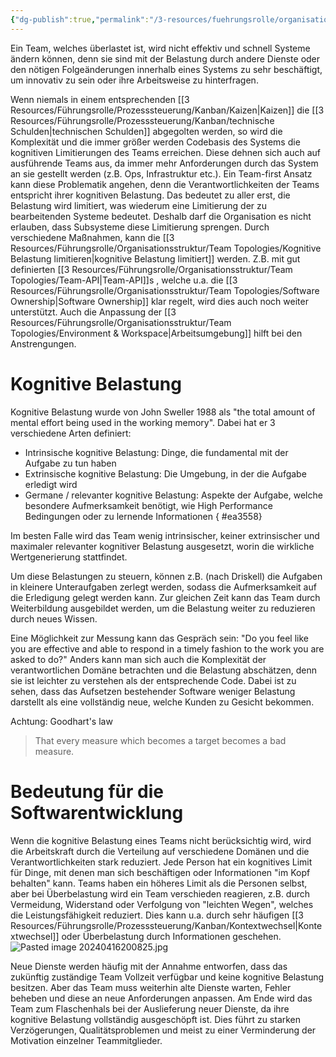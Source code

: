 ```yaml
---
{"dg-publish":true,"permalink":"/3-resources/fuehrungsrolle/organisationsstruktur/team-topologies/kognitive-belastung/","created":"2024-06-23T19:53:53.344+02:00","updated":"2024-05-22T11:10:39.233+02:00"}
---
```



Ein Team, welches überlastet ist, wird nicht effektiv und schnell Systeme ändern können, denn sie sind mit der Belastung durch andere Dienste oder den nötigen Folgeänderungen innerhalb eines Systems zu sehr beschäftigt, um innovativ zu sein oder ihre Arbeitsweise zu hinterfragen.

Wenn niemals in einem entsprechenden [[3 Resources/Führungsrolle/Prozesssteuerung/Kanban/Kaizen\|Kaizen]] die [[3 Resources/Führungsrolle/Prozesssteuerung/Kanban/technische Schulden\|technischen Schulden]] abgegolten werden, so wird die Komplexität und die immer größer werden Codebasis des Systems die kognitiven Limitierungen des Teams erreichen. Diese dehnen sich auch auf ausführende Teams aus, da immer mehr Anforderungen durch das System an sie gestellt werden (z.B. Ops, Infrastruktur etc.).
Ein Team-first Ansatz kann diese Problematik angehen, denn die Verantwortlichkeiten der Teams entspricht ihrer kognitiven Belastung. Das bedeutet zu aller erst, die Belastung wird limitiert, was wiederum eine Limitierung der zu bearbeitenden Systeme bedeutet. Deshalb darf die Organisation es nicht erlauben, dass Subsysteme diese Limitierung sprengen.
Durch verschiedene Maßnahmen, kann die [[3 Resources/Führungsrolle/Organisationsstruktur/Team Topologies/Kognitive Belastung limitieren\|kognitive Belastung limitiert]] werden.
Z.B. mit gut definierten [[3 Resources/Führungsrolle/Organisationsstruktur/Team Topologies/Team-API\|Team-API]]s , welche u.a. die [[3 Resources/Führungsrolle/Organisationsstruktur/Team Topologies/Software Ownership\|Software Ownership]] klar regelt, wird dies auch noch weiter unterstützt. Auch die Anpassung der [[3 Resources/Führungsrolle/Organisationsstruktur/Team Topologies/Environment & Workspace\|Arbeitsumgebung]] hilft bei den Anstrengungen.

# Kognitive Belastung

Kognitive Belastung wurde von John Sweller 1988 als "the total amount of mental effort being used in the working memory". Dabei hat er 3 verschiedene Arten definiert:
- Intrinsische kognitive Belastung: Dinge, die fundamental mit der Aufgabe zu tun haben
- Extrinsische kognitive Belastung: Die Umgebung, in der die Aufgabe erledigt wird
- Germane / relevanter kognitive Belastung: Aspekte der Aufgabe, welche besondere Aufmerksamkeit benötigt, wie High Performance Bedingungen oder zu lernende Informationen
{ #ea3558}


Im besten Falle wird das Team wenig intrinsischer, keiner extrinsischer und maximaler relevanter kognitiver Belastung ausgesetzt, worin die wirkliche Wertgenerierung stattfindet.

Um diese Belastungen zu steuern, können z.B. (nach Driskell) die Aufgaben in kleinere Unteraufgaben zerlegt werden, sodass die Aufmerksamkeit auf die Erledigung gelegt werden kann. Zur gleichen Zeit kann das Team durch Weiterbildung ausgebildet werden, um die Belastung weiter zu reduzieren durch neues Wissen.

Eine Möglichkeit zur Messung kann das Gespräch sein: "Do you feel like you are effective and able to respond in a timely fashion to the work you are asked to do?" Anders kann man sich auch die Komplexität der verantwortlichen Domäne betrachten und die Belastung abschätzen, denn sie ist leichter zu verstehen als der entsprechende Code. Dabei ist zu sehen, dass das Aufsetzen bestehender Software weniger Belastung darstellt als eine vollständig neue, welche Kunden zu Gesicht bekommen.

Achtung: Goodhart's law
> That every measure which becomes a target becomes a bad measure.

# Bedeutung für die Softwarentwicklung

Wenn die kognitive Belastung eines Teams nicht berücksichtig wird, wird die Arbeitskraft durch die Verteilung auf verschiedene Domänen und die Verantwortlichkeiten stark reduziert. Jede Person hat ein kognitives Limit für Dinge, mit denen man sich beschäftigen oder Informationen "im Kopf behalten" kann. Teams haben ein höheres Limit als die Personen selbst, aber bei Überbelastung wird ein Team verschieden reagieren, z.B. durch Vermeidung, Widerstand oder Verfolgung von "leichten Wegen", welches die Leistungsfähigkeit reduziert. Dies kann u.a. durch sehr häufigen [[3 Resources/Führungsrolle/Prozesssteuerung/Kanban/Kontextwechsel\|Kontextwechsel]] oder Überbelastung durch Informationen geschehen.
![Pasted image 20240416200825.jpg](/img/user/4%20Archive/Assets/Pasted%20image%2020240416200825.jpg)

Neue Dienste werden häufig mit der Annahme entworfen, dass das zukünftig zuständige Team Vollzeit verfügbar und keine kognitive Belastung besitzen. Aber das Team muss weiterhin alte Dienste warten, Fehler beheben und diese an neue Anforderungen anpassen. Am Ende wird das Team zum Flaschenhals bei der Auslieferung neuer Dienste, da ihre kognitive Belastung vollständig ausgeschöpft ist. Dies führt zu starken Verzögerungen, Qualitätsproblemen und meist zu einer Verminderung der Motivation einzelner Teammitglieder.
